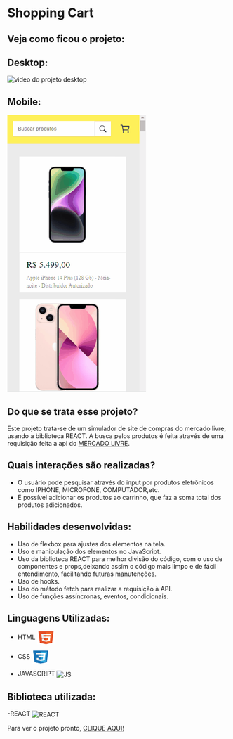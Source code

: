 # Shopping Cart

 ## Veja como ficou o projeto:
 
 ## Desktop:
<img src="./src/videos-readme/shopping_cart_desktop.gif" alt="video do projeto desktop">
  
  ## Mobile:
   <img src="./src/videos-readme/shopping_cart_mobile.gif" alt="video do projeto mobile">
  
   
  ## Do que se trata esse projeto?
Este projeto trata-se de um simulador de site de compras do mercado livre, usando a biblioteca REACT.
A busca pelos produtos é feita através de uma requisição feita a api do [MERCADO LIVRE](https://api.mercadolibre.com/sites/MLB/search?q=).

## Quais interações são realizadas?
- O usuário pode pesquisar através do input por produtos eletrônicos como IPHONE, MICROFONE, COMPUTADOR,etc.
- É possível adicionar os produtos ao carrinho, que faz a soma total dos produtos adicionados.

  
## Habilidades desenvolvidas:
- Uso de flexbox para ajustes dos elementos na tela.
- Uso e manipulação dos elementos no JavaScript.
- Uso da biblioteca REACT para melhor divisão do código, com o uso de componentes e props,deixando assim o código mais limpo e de fácil entendimento,
 facilitando futuras manutenções.
- Uso de hooks.
- Uso do método fetch para realizar a requisição à API.
- Uso de funções assíncronas, eventos, condicionais.


## Linguagens Utilizadas:
- HTML <img align="center" alt="HTML" height="30" width="40" src="https://raw.githubusercontent.com/devicons/devicon/master/icons/html5/html5-original.svg">

- CSS  <img align="center" alt="CSS" height="30" width="40" src="https://raw.githubusercontent.com/devicons/devicon/master/icons/css3/css3-original.svg">

- JAVASCRIPT  <img align="center" alt="JS" height="30" width="40" src="https://cdn.jsdelivr.net/gh/devicons/devicon/icons/javascript/javascript-original.svg" />

## Biblioteca utilizada:

-REACT <img align="center" alt="REACT" height="40px" src="https://cdn.jsdelivr.net/gh/devicons/devicon/icons/react/react-original-wordmark.svg" >     
          

Para ver o projeto pronto, [CLIQUE AQUI!]()
